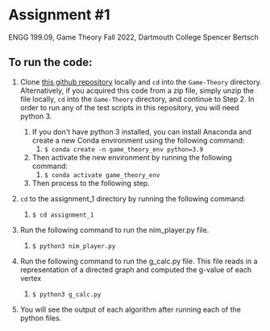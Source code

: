 # Assignment #1

ENGG 199.09, Game Theory 
Fall 2022, Dartmouth College
Spencer Bertsch 

## To run the code: 

1. Clone [this github repository](https://github.com/spencerbertsch1/Game-Theory) locally and `cd` into the `Game-Theory` directory. 
Alternatively, if you acquired this code from a zip file, simply unzip the file locally, `cd` into the `Game-Theory` directory, and continue to Step 2. 
In order to run any of the test scripts in this repository, you will need python 3. 
   1. If you don't have python 3 installed, you can install Anaconda and create a new Conda environment using the following command:
      1. `$ conda create -n game_theory_env python=3.9`
   2. Then activate the new environment by running the following command:
       1. `$ conda activate game_theory_env`
   3. Then process to the following step. 
   

2. `cd` to the assignment_1 directory by running the following command:
   1. `$ cd assignment_1`


3. Run the following command to run the nim_player.py file. 
   1. `$ python3 nim_player.py`

4. Run the following command to run the g_calc.py file. This file reads in a representation of a directed graph and computed the g-value of each vertex 
   1. `$ python3 g_calc.py`


4. You will see the output of each algorithm after running each of the python files.